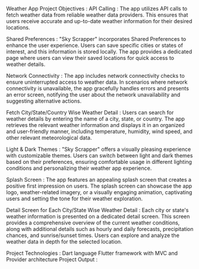 Weather App
Project Objectives :
API Calling : The app utilizes API calls to fetch weather data from reliable weather data providers. This ensures that users receive accurate and up-to-date weather information for their desired locations.

Shared Preferences : "Sky Scrapper" incorporates Shared Preferences to enhance the user experience. Users can save specific cities or states of interest, and this information is stored locally. The app provides a dedicated page where users can view their saved locations for quick access to weather details.

Network Connectivity : The app includes network connectivity checks to ensure uninterrupted access to weather data. In scenarios where network connectivity is unavailable, the app gracefully handles errors and presents an error screen, notifying the user about the network unavailability and suggesting alternative actions.

Fetch City/State/Country Wise Weather Detail : Users can search for weather details by entering the name of a city, state, or country. The app retrieves the relevant weather information and displays it in an organized and user-friendly manner, including temperature, humidity, wind speed, and other relevant meteorological data.

Light & Dark Themes : "Sky Scrapper" offers a visually pleasing experience with customizable themes. Users can switch between light and dark themes based on their preferences, ensuring comfortable usage in different lighting conditions and personalizing their weather app experience.

Splash Screen : The app features an appealing splash screen that creates a positive first impression on users. The splash screen can showcase the app logo, weather-related imagery, or a visually engaging animation, captivating users and setting the tone for their weather exploration.

Detail Screen for Each City/State Wise Weather Detail : Each city or state's weather information is presented on a dedicated detail screen. This screen provides a comprehensive overview of the current weather conditions, along with additional details such as hourly and daily forecasts, precipitation chances, and sunrise/sunset times. Users can explore and analyze the weather data in depth for the selected location.

Project Technologies :
Dart language
Flutter framework with MVC and Provider architecture
Project Output :
